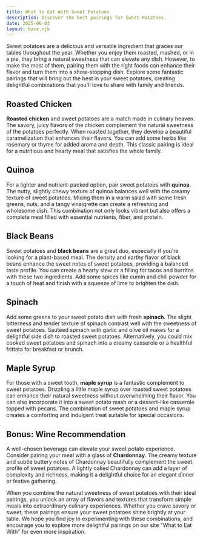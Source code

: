 ```yaml
---
title: What to Eat With Sweet Potatoes
description: Discover the best pairings for Sweet Potatoes.
date: 2025-06-03
layout: base.njk
---
```


Sweet potatoes are a delicious and versatile ingredient that graces our tables throughout the year. Whether you enjoy them roasted, mashed, or in a pie, they bring a natural sweetness that can elevate any dish. However, to make the most of them, pairing them with the right foods can enhance their flavor and turn them into a show-stopping dish. Explore some fantastic pairings that will bring out the best in your sweet potatoes, creating delightful combinations that you'll love to share with family and friends.

## **Roasted Chicken**

**Roasted chicken** and sweet potatoes are a match made in culinary heaven. The savory, juicy flavors of the chicken complement the natural sweetness of the potatoes perfectly. When roasted together, they develop a beautiful caramelization that enhances their flavors. You can add some herbs like rosemary or thyme for added aroma and depth. This classic pairing is ideal for a nutritious and hearty meal that satisfies the whole family.

## **Quinoa**

For a lighter and nutrient-packed option, pair sweet potatoes with **quinoa**. The nutty, slightly chewy texture of quinoa balances well with the creamy texture of sweet potatoes. Mixing them in a warm salad with some fresh greens, nuts, and a tangy vinaigrette can create a refreshing and wholesome dish. This combination not only looks vibrant but also offers a complete meal filled with essential nutrients, fiber, and protein.

## **Black Beans**

Sweet potatoes and **black beans** are a great duo, especially if you're looking for a plant-based meal. The density and earthy flavor of black beans enhance the sweet notes of sweet potatoes, providing a balanced taste profile. You can create a hearty stew or a filling for tacos and burritos with these two ingredients. Add some spices like cumin and chili powder for a touch of heat and finish with a squeeze of lime to brighten the dish.

## **Spinach**

Add some greens to your sweet potato dish with fresh **spinach**. The slight bitterness and tender texture of spinach contrast well with the sweetness of sweet potatoes. Sauteed spinach with garlic and olive oil makes for a delightful side dish to roasted sweet potatoes. Alternatively, you could mix cooked sweet potatoes and spinach into a creamy casserole or a healthful frittata for breakfast or brunch.

## **Maple Syrup**

For those with a sweet tooth, **maple syrup** is a fantastic complement to sweet potatoes. Drizzling a little maple syrup over roasted sweet potatoes can enhance their natural sweetness without overwhelming their flavor. You can also incorporate it into a sweet potato mash or a dessert-like casserole topped with pecans. The combination of sweet potatoes and maple syrup creates a comforting and indulgent treat suitable for special occasions.

## **Bonus: Wine Recommendation**

A well-chosen beverage can elevate your sweet potato experience. Consider pairing your meal with a glass of **Chardonnay**. The creamy texture and subtle buttery notes of Chardonnay beautifully complement the sweet profile of sweet potatoes. A lightly oaked Chardonnay can add a layer of complexity and richness, making it a delightful choice for an elegant dinner or festive gathering.

When you combine the natural sweetness of sweet potatoes with their ideal pairings, you unlock an array of flavors and textures that transform simple meals into extraordinary culinary experiences. Whether you crave savory or sweet, these pairings ensure your sweet potatoes shine brightly at your table. We hope you find joy in experimenting with these combinations, and encourage you to explore more delightful pairings on our site "What to Eat With" for even more inspiration.
